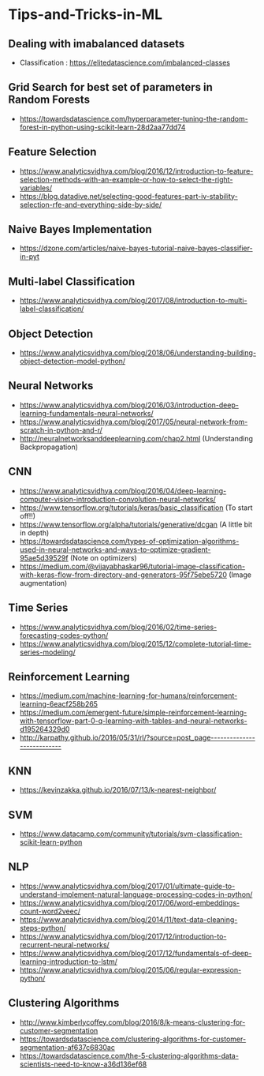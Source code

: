 # Tips-and-Tricks-in-ML

## **Dealing with imabalanced datasets**
- Classification : https://elitedatascience.com/imbalanced-classes

## Grid Search for best set of parameters in Random Forests
- https://towardsdatascience.com/hyperparameter-tuning-the-random-forest-in-python-using-scikit-learn-28d2aa77dd74

## Feature Selection
- https://www.analyticsvidhya.com/blog/2016/12/introduction-to-feature-selection-methods-with-an-example-or-how-to-select-the-right-variables/
- https://blog.datadive.net/selecting-good-features-part-iv-stability-selection-rfe-and-everything-side-by-side/

## Naive Bayes Implementation
- https://dzone.com/articles/naive-bayes-tutorial-naive-bayes-classifier-in-pyt

## Multi-label Classification
- https://www.analyticsvidhya.com/blog/2017/08/introduction-to-multi-label-classification/

## Object Detection
- https://www.analyticsvidhya.com/blog/2018/06/understanding-building-object-detection-model-python/

## Neural Networks
- https://www.analyticsvidhya.com/blog/2016/03/introduction-deep-learning-fundamentals-neural-networks/
- https://www.analyticsvidhya.com/blog/2017/05/neural-network-from-scratch-in-python-and-r/
- http://neuralnetworksanddeeplearning.com/chap2.html (Understanding Backpropagation)

## CNN
- https://www.analyticsvidhya.com/blog/2016/04/deep-learning-computer-vision-introduction-convolution-neural-networks/
- https://www.tensorflow.org/tutorials/keras/basic_classification (To start off!!)
- https://www.tensorflow.org/alpha/tutorials/generative/dcgan (A little bit in depth)
- https://towardsdatascience.com/types-of-optimization-algorithms-used-in-neural-networks-and-ways-to-optimize-gradient-95ae5d39529f (Note on optimizers)
- https://medium.com/@vijayabhaskar96/tutorial-image-classification-with-keras-flow-from-directory-and-generators-95f75ebe5720 (Image augmentation)

## Time Series
- https://www.analyticsvidhya.com/blog/2016/02/time-series-forecasting-codes-python/
- https://www.analyticsvidhya.com/blog/2015/12/complete-tutorial-time-series-modeling/

## Reinforcement Learning
- https://medium.com/machine-learning-for-humans/reinforcement-learning-6eacf258b265
- https://medium.com/emergent-future/simple-reinforcement-learning-with-tensorflow-part-0-q-learning-with-tables-and-neural-networks-d195264329d0
- http://karpathy.github.io/2016/05/31/rl/?source=post_page---------------------------

## KNN
- https://kevinzakka.github.io/2016/07/13/k-nearest-neighbor/

## SVM
- https://www.datacamp.com/community/tutorials/svm-classification-scikit-learn-python

## NLP
- https://www.analyticsvidhya.com/blog/2017/01/ultimate-guide-to-understand-implement-natural-language-processing-codes-in-python/
- https://www.analyticsvidhya.com/blog/2017/06/word-embeddings-count-word2veec/
- https://www.analyticsvidhya.com/blog/2014/11/text-data-cleaning-steps-python/
- https://www.analyticsvidhya.com/blog/2017/12/introduction-to-recurrent-neural-networks/
- https://www.analyticsvidhya.com/blog/2017/12/fundamentals-of-deep-learning-introduction-to-lstm/
- https://www.analyticsvidhya.com/blog/2015/06/regular-expression-python/

## Clustering Algorithms
- http://www.kimberlycoffey.com/blog/2016/8/k-means-clustering-for-customer-segmentation
- https://towardsdatascience.com/clustering-algorithms-for-customer-segmentation-af637c6830ac
- https://towardsdatascience.com/the-5-clustering-algorithms-data-scientists-need-to-know-a36d136ef68
